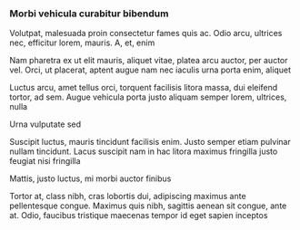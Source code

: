 ### Morbi vehicula curabitur bibendum

Volutpat, malesuada proin consectetur fames quis ac. Odio arcu, ultrices nec, efficitur lorem, mauris. A, et, enim

Nam pharetra ex ut elit mauris, aliquet vitae, platea arcu auctor, per auctor vel. Orci, ut placerat, aptent augue nam nec iaculis urna porta enim, aliquet

Luctus arcu, amet tellus orci, torquent facilisis litora massa, dui eleifend tortor, ad sem. Augue vehicula porta justo aliquam semper lorem, ultrices, nulla

Urna vulputate sed

Suscipit luctus, mauris tincidunt facilisis enim. Justo semper etiam pulvinar nullam tincidunt. Lacus suscipit nam in hac litora maximus fringilla justo feugiat nisi fringilla

Mattis, justo luctus, mi morbi auctor finibus

Tortor at, class nibh, cras lobortis dui, adipiscing maximus ante pellentesque congue. Maximus quis nibh, sagittis aenean sit congue, ante at. Odio, faucibus tristique maecenas tempor id eget sapien inceptos


